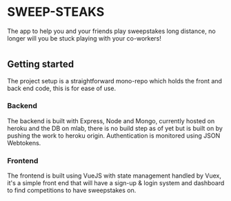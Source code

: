 # **SWEEP-STEAKS**

The app to help you and your friends play sweepstakes long distance, no longer will you be stuck playing with your co-workers!

#
## Getting started

The project setup is a straightforward mono-repo which holds the front and back end code, this is for ease of use.

### **Backend**

The backend is built with Express, Node and Mongo, currently hosted on heroku and the DB on mlab, there is no build step as of yet but is built on by pushing the work to heroku origin. Authentication is monitored using JSON Webtokens.

### **Frontend**

The frontend is built using VueJS with state management handled by Vuex, it's a simple front end that will have a sign-up & login system and dashboard to find competitions to have sweepstakes on.

